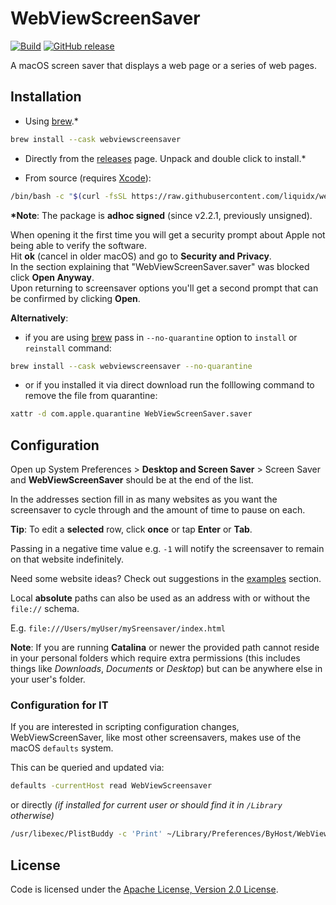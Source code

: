 # WebViewScreenSaver
[![Build](https://img.shields.io/github/actions/workflow/status/liquidx/webviewscreensaver/ci.yml?branch=master)](https://github.com/liquidx/webviewscreensaver/actions)
[![GitHub release](https://img.shields.io/github/v/release/liquidx/webviewscreensaver)](https://github.com/liquidx/webviewscreensaver/releases)

A macOS screen saver that displays a web page or a series of web pages.

## Installation

* Using [brew](https://brew.sh/).&#42;

``` bash
brew install --cask webviewscreensaver
```

* Directly from the [releases](https://github.com/liquidx/webviewscreensaver/releases) page. Unpack and double click to install.&#42;

* From source (requires [Xcode](https://developer.apple.com/xcode/)):
``` bash
/bin/bash -c "$(curl -fsSL https://raw.githubusercontent.com/liquidx/webviewscreensaver/master/install-from-source.sh)"
```

**&#42;Note**: The package is **adhoc signed** (since v2.2.1, previously unsigned).

When opening it the first time you will get a security prompt about Apple not being able to verify the software. <br />
Hit **ok** (cancel in older macOS) and go to **Security and Privacy**.<br />
In the section explaining that "WebViewScreenSaver.saver" was blocked click **Open Anyway**.<br />
Upon returning to screensaver options you'll get a second prompt that can be confirmed by clicking **Open**.

**Alternatively**:

* if you are using [brew](https://brew.sh/) pass in `--no-quarantine` option to `install` or `reinstall` command:
``` bash
brew install --cask webviewscreensaver --no-quarantine
```

* or if you installed it via direct download run the folllowing command to remove the file from quarantine:
``` bash
xattr -d com.apple.quarantine WebViewScreenSaver.saver
```

## Configuration

Open up System Preferences > **Desktop and Screen Saver** > Screen Saver and **WebViewScreenSaver** should be at the end of the list.

In the addresses section fill in as many websites as you want the screensaver to cycle through and the amount of time to pause on each.

**Tip**: To edit a **selected** row, click **once** or tap **Enter** or **Tab**.

Passing in a negative time value e.g. `-1` will notify the screensaver to remain on that website indefinitely.

Need some website ideas? Check out suggestions in the [examples](examples.md) section.

Local **absolute** paths can also be used as an address with or without the `file://` schema.

E.g. `file:///Users/myUser/mySreensaver/index.html`

**Note**: If you are running **Catalina** or newer the provided path cannot reside in your personal folders which require extra permissions (this includes things like *Downloads*, *Documents* or *Desktop*) but can be anywhere else in your user's folder.

### Configuration for IT
If you are interested in scripting configuration changes, WebViewScreenSaver, like most other screensavers, makes use of the macOS `defaults` system.

This can be queried and updated via:
``` bash
defaults -currentHost read WebViewScreensaver
```
or directly *(if installed for current user or should find it in `/Library` otherwise)*
``` bash
/usr/libexec/PlistBuddy -c 'Print' ~/Library/Preferences/ByHost/WebViewScreenSaver.*
```

## License
Code is licensed under the [Apache License, Version 2.0 License](LICENSE.md).
